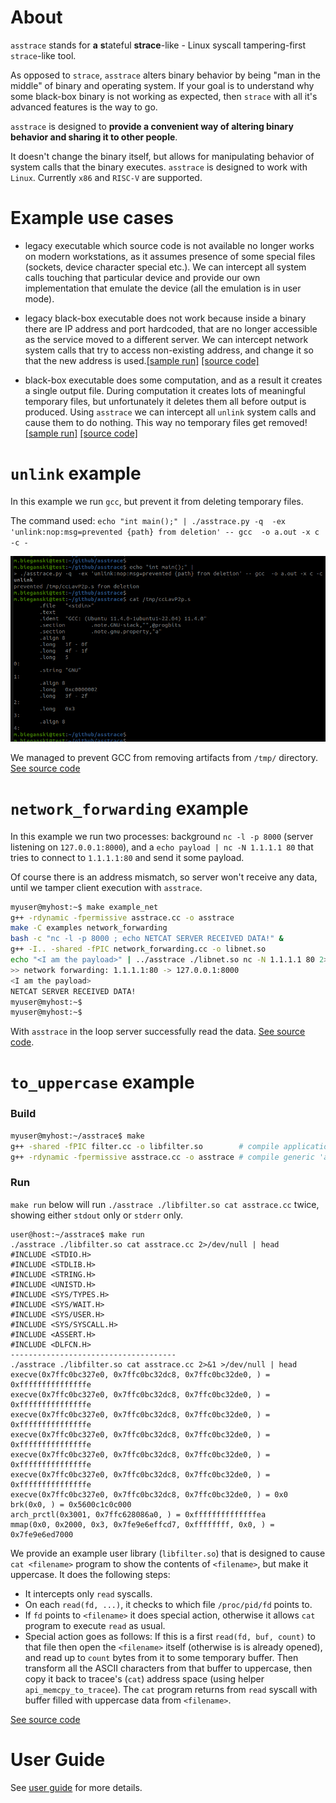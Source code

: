 # About
`asstrace` stands for **a** **s**tateful **strace**-like - Linux syscall tampering-first `strace`-like tool.

As opposed to `strace`, `asstrace` alters binary behavior by being "man in the middle" of binary and operating system. If your goal is to understand why some black-box binary is not working as expected, then `strace` with all it's advanced features is the way to go.

`asstrace` is designed to **provide a convenient way of altering binary behavior and sharing it to other people**.

It doesn't change the binary itself, but allows for manipulating behavior of system calls that the binary executes.
`asstrace` is designed to work with `Linux`. Currently `x86` and `RISC-V` are supported.

# Example use cases

* legacy executable which source code is not available no longer works on modern workstations, as it assumes presence of some special files (sockets, device character special etc.). We can intercept all system calls touching that particular device and provide our own implementation that emulate the device (all the emulation is in user mode).

* legacy black-box executable does not work because inside a binary there are IP address and port hardcoded, that are no longer accessible as the service moved to a different server. We can intercept network system calls that try to access non-existing address, and change it so that the new address is used.[[sample run]](#network_forwarding-example) [[source code]](./examples/network_forwarding.cc)

* black-box executable does some computation, and as a result it creates a single output file. During computation it creates lots of meaningful temporary files, but unfortunately it deletes them all before output is produced. Using `asstrace` we can intercept all `unlink` system calls and cause them to do nothing. This way no temporary files get removed! [[sample run]](#unlink-example) [[source code]](./examples/unlink.cc)

# `unlink` example

In this example we run `gcc`, but prevent it from deleting temporary files.

The command used: `echo "int main();" | ./asstrace.py -q  -ex 'unlink:nop:msg=prevented {path} from deletion' -- gcc  -o a.out -x c -c -`

![unlink example](jpg/unlink.png)

We managed to prevent GCC from removing artifacts from `/tmp/` directory. [See source code](./examples/unlink.cc)

# `network_forwarding` example

In this example we run two processes: background `nc -l -p 8000` (server listening on `127.0.0.1:8000`), and a `echo payload | nc -N 1.1.1.1 80` that tries to connect to `1.1.1.1:80` and send it some payload.

Of course there is an address mismatch, so server won't receive any data, until we tamper client execution with `asstrace`.

```bash
myuser@myhost:~$ make example_net
g++ -rdynamic -fpermissive asstrace.cc -o asstrace
make -C examples network_forwarding
bash -c "nc -l -p 8000 ; echo NETCAT SERVER RECEIVED DATA!" &
g++ -I.. -shared -fPIC network_forwarding.cc -o libnet.so
echo "<I am the payload>" | ../asstrace ./libnet.so nc -N 1.1.1.1 80 2>/dev/null
>> network forwarding: 1.1.1.1:80 -> 127.0.0.1:8000
<I am the payload>
NETCAT SERVER RECEIVED DATA!
myuser@myhost:~$
myuser@myhost:~$
```

With `asstrace` in the loop server successfully read the data. [See source code](./examples/network_forwarding.cc).

# `to_uppercase` example


### Build

```bash
myuser@myhost:~/asstrace$ make
g++ -shared -fPIC filter.cc -o libfilter.so        # compile application-specific user library
g++ -rdynamic -fpermissive asstrace.cc -o asstrace # compile generic 'asstrace' engine
```

### Run

`make run` below will run `./asstrace ./libfilter.so cat asstrace.cc` twice, showing either `stdout` only or `stderr` only.

```
user@host:~/asstrace$ make run
./asstrace ./libfilter.so cat asstrace.cc 2>/dev/null | head
#INCLUDE <STDIO.H>
#INCLUDE <STDLIB.H>
#INCLUDE <STRING.H>
#INCLUDE <UNISTD.H>
#INCLUDE <SYS/TYPES.H>
#INCLUDE <SYS/WAIT.H>
#INCLUDE <SYS/USER.H>
#INCLUDE <SYS/SYSCALL.H>
#INCLUDE <ASSERT.H>
#INCLUDE <DLFCN.H>
-------------------------------------
./asstrace ./libfilter.so cat asstrace.cc 2>&1 >/dev/null | head
execve(0x7ffc0bc327e0, 0x7ffc0bc32dc8, 0x7ffc0bc32de0, ) = 0xfffffffffffffffe
execve(0x7ffc0bc327e0, 0x7ffc0bc32dc8, 0x7ffc0bc32de0, ) = 0xfffffffffffffffe
execve(0x7ffc0bc327e0, 0x7ffc0bc32dc8, 0x7ffc0bc32de0, ) = 0xfffffffffffffffe
execve(0x7ffc0bc327e0, 0x7ffc0bc32dc8, 0x7ffc0bc32de0, ) = 0xfffffffffffffffe
execve(0x7ffc0bc327e0, 0x7ffc0bc32dc8, 0x7ffc0bc32de0, ) = 0xfffffffffffffffe
execve(0x7ffc0bc327e0, 0x7ffc0bc32dc8, 0x7ffc0bc32de0, ) = 0xfffffffffffffffe
execve(0x7ffc0bc327e0, 0x7ffc0bc32dc8, 0x7ffc0bc32de0, ) = 0x0
brk(0x0, ) = 0x5600c1c0c000
arch_prctl(0x3001, 0x7ffc628086a0, ) = 0xffffffffffffffea
mmap(0x0, 0x2000, 0x3, 0x7fe9e6effcd7, 0xffffffff, 0x0, ) = 0x7fe9e6ed7000

```

We provide an example user library (`libfilter.so`) that is designed to cause `cat <filename>` program to show the contents of `<filename>`, but make it uppercase. It does the following steps:

* It intercepts only `read` syscalls.
* On each `read(fd, ...)`, it checks to which file `/proc/pid/fd` points to.
* If `fd` points to `<filename>` it does special action, otherwise it allows `cat` program to execute `read` as usual.
* Special action goes as follows: If this is a first `read(fd, buf, count)` to that file then open the `<filename>` itself (otherwise is is already opened), and read up to `count` bytes from it to some temporary buffer. Then transform all the ASCII characters from that buffer to uppercase, then copy it back to tracee's (`cat`) address space (using helper `api_memcpy_to_tracee`). The `cat` program returns from `read` syscall with buffer filled with uppercase data from `<filename>`.

[See source code](./filter.cc)

# User Guide

See [user guide](./USER_GUIDE.md) for more details.